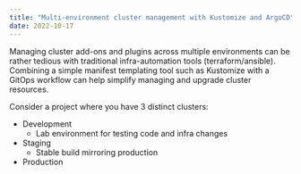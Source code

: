 ```yaml
---
title: "Multi-environment cluster management with Kustomize and ArgoCD"
date: 2022-10-17
---
```


Managing cluster add-ons and plugins across multiple environments can be rather tedious with traditional infra-automation tools (terraform/ansible). Combining a simple manifest templating tool such as Kustomize with a GitOps workflow can help simplify managing and upgrade cluster resources.

Consider a project where you have 3 distinct clusters:
- Development
  - Lab environment for testing code and infra changes
- Staging
  - Stable build mirroring production
- Production



